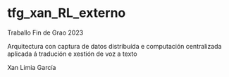 # tfg_xan_RL_externo

Traballo Fin de Grao 2023 

Arquitectura con captura de datos distribuída e computación centralizada aplicada á tradución e xestión de voz a texto

Xan Limia García

